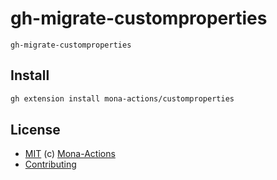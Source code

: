 # gh-migrate-customproperties

`gh-migrate-customproperties` 

## Install

```bash
gh extension install mona-actions/customproperties
```


## License

- [MIT](./license) (c) [Mona-Actions](https://github.com/mona-actions)
- [Contributing](./contributing.md)
